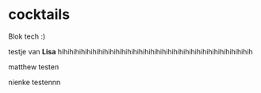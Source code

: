 # cocktails
Blok tech :)

testje van **Lisa** hihihihihihihihihihihihihihihihihihihihihihihihihihihihihihihihihih

matthew testen

nienke testennn

